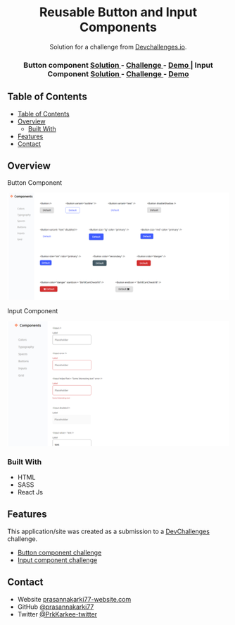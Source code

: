 <!-- Please update value in the {}  -->

<h1 align="center">Reusable Button and Input Components</h1>

<div align="center">
   Solution for a challenge from  <a href="http://devchallenges.io" target="_blank">Devchallenges.io</a>.
</div>

<div align="center">
  <h3>
    <span>Button component  </span>
    <a href="https://devchallenges.io/solutions/nXtDuDqIUy3grFzlIYOO" target="_blank">
     Solution 
    </a>
    <span>-</span>
    <a href="https://devchallenges.io/challenges/ohgVTyJCbm5OZyTB2gNY" target="_blank">
     Challenge
    </a>
    <span>-</span>
    <a href="https://iridescent-blini-966516.netlify.app/buttons" target="_blank">
      Demo
    </a>
    <span> | Input Component </span>
    <a href="https://devchallenges.io/solutions/zvvxOpmMXqf19DGLMxAm" target="_blank">
     Solution 
    </a>
    <span>-</span>
    <a href="https://devchallenges.io/challenges/TSqutYM4c5WtluM7QzGp" target="_blank">
     Challenge
    </a>
    <span>-</span>
     <a href="https://iridescent-blini-966516.netlify.app/inputs" target="_blank">
      Demo
    </a>
  </h3>
</div>

<!-- TABLE OF CONTENTS -->

## Table of Contents

- [Table of Contents](#table-of-contents)
- [Overview](#overview)
  - [Built With](#built-with)
- [Features](#features)
- [Contact](#contact)

<!-- OVERVIEW -->

## Overview

Button Component

![screenshot](public/images/screenshot1.png)

Input Component

![screenshot](public/images/screenshot2.png)

### Built With

<!-- This section should list any major frameworks that you built your project using. Here are a few examples.-->

- HTML
- SASS
- React Js

## Features

<!-- List the features of your application or follow the template. Don't share the figma file here :) -->

This application/site was created as a submission to a [DevChallenges](https://devchallenges.io/paths/front-end-developer) challenge.

- [Button component challenge](https://devchallenges.io/challenges/ohgVTyJCbm5OZyTB2gNY)
- [Input component challenge](https://devchallenges.io/challenges/TSqutYM4c5WtluM7QzGp)

## Contact

- Website [prasannakarki77-website.com](https://compassionate-lichterman-26c523.netlify.app/)
- GitHub [@prasannakarki77](https://github.com/prasannakarki77)
- Twitter [@PrkKarkee-twitter](https://twitter.com/PrkKarkee)
